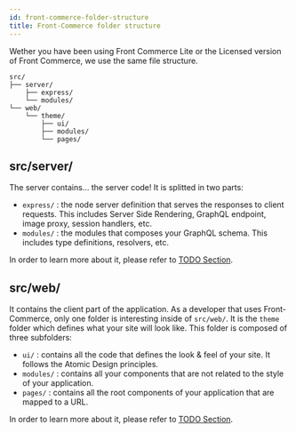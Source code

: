 ```yaml
---
id: front-commerce-folder-structure
title: Front-Commerce folder structure
---
```


Wether you have been using Front Commerce Lite or the Licensed version of Front Commerce, we use the same file structure.

```
src/
├── server/
    ├── express/
    └── modules/
└── web/
    └── theme/
        ├── ui/
        ├── modules/
        └── pages/
```

## src/server/

The server contains… the server code! It is splitted in two parts:
* `express/` : the node server definition that serves the responses to client requests. This includes Server Side Rendering, GraphQL endpoint, image proxy, session handlers, etc.
* `modules/` : the modules that composes your GraphQL schema. This includes type definitions, resolvers, etc.

In order to learn more about it, please refer to [TODO Section](#).

## src/web/

It contains the client part of the application. As a developer that uses Front-Commerce, only one folder is interesting inside of `src/web/`. It is the `theme` folder which defines what your site will look like. This folder is composed of three subfolders:
* `ui/` : contains all the code that defines the look & feel of your site. It follows the Atomic Design principles.
* `modules/` : contains all your components that are not related to the style of your application.
* `pages/` : contains all the root components of your application that are mapped to a URL.

In order to learn more about it, please refer to [TODO Section](#).